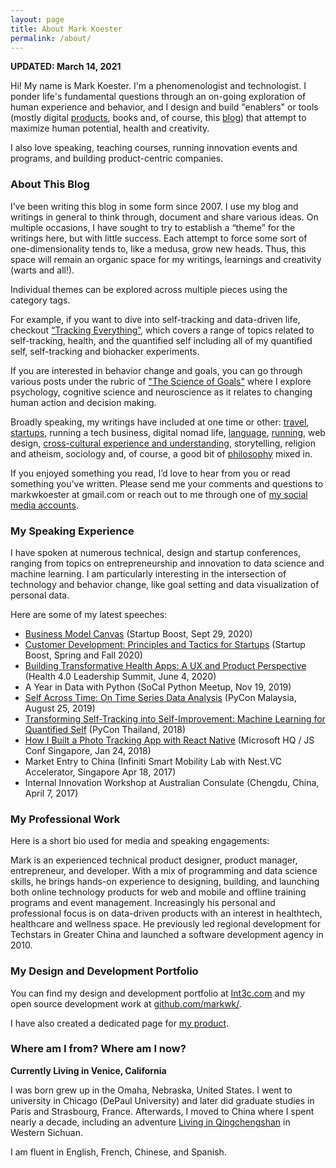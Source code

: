 ```yaml
---
layout: page
title: About Mark Koester
permalink: /about/
---
```


__UPDATED: March 14, 2021__

Hi! My name is Mark Koester. I'm a phenomenologist and technologist. I ponder life's fundamental questions through an on-going exploration of human experience and behavior, and I design and build "enablers" or tools (mostly digital [products](http://www.markwk.com/products/), books and, of course, this [blog](http://www.markwk.com/)) that attempt to maximize human potential, health and creativity. 

I also love speaking, teaching courses, running innovation events and programs, and building product-centric companies. 

### About This Blog

I’ve been writing this blog in some form since 2007. I use my blog and writings in general to think through, document and share various ideas. On multiple occasions, I have sought to try to establish a “theme” for the writings here, but with little success. Each attempt to force some sort of one-dimensionality tends to, like a medusa, grow new heads. Thus, this space will remain an organic space for my writings, learnings and creativity (warts and all!).

Individual themes can be explored across multiple pieces using the category tags. 

For example, if you want to dive into self-tracking and data-driven life, checkout [“Tracking Everything”](http://www.markwk.com/category/track-everything/), which covers a range of topics related to self-tracking, health, and the quantified self including all of my quantified self, self-tracking and biohacker experiments. 

If you are interested in behavior change and goals, you can go through various posts under the rubric of ["The Science of Goals"](http://www.markwk.com/category/science-of-goals/) where I explore psychology, cognitive science and neuroscience as it relates to changing human action and decision making. 

Broadly speaking, my writings have included at one time or other: [travel](http://www.markwk.com/category/travel/), [startups](http://www.markwk.com/category/startups/), running a tech business, digital nomad life, [language](http://www.markwk.com/category/language/), [running](http://www.markwk.com/category/running/), web design, [cross-cultural experience and understanding](http://www.markwk.com/category/abroad/), storytelling, religion and atheism, sociology and, of course, a good bit of [philosophy](http://www.markwk.com/category/philosophy/) mixed in.

If you enjoyed something you read, I’d love to hear from you or read something you’ve written. Please send me your comments and questions to markwkoester at gmail.com or reach out to me through one of [my social media accounts](http://www.markwk.com/contact).

### My Speaking Experience

I have spoken at numerous technical, design and startup conferences, ranging from topics on entrepreneurship and innovation to data science and machine learning. I am particularly interesting in the intersection of technology and behavior change, like goal setting and data visualization of personal data. 

Here are some of my latest speeches: 

- [Business Model Canvas](https://markwk.github.io/business-model-canvas/slides/slides.html) (Startup Boost, Sept 29, 2020)
- [Customer Development: Principles and Tactics for Startups](https://github.com/markwk/customer-dev-talk) (Startup Boost, Spring and Fall 2020)
- [Building Transformative Health Apps: A UX and Product Perspective](https://github.com/markwk/ux-health-products-talk) (Health 4.0 Leadership Summit, June 4, 2020)
- A Year in Data with Python (SoCal Python Meetup, Nov 19, 2019)
- [Self Across Time: On Time Series Data Analysis](https://github.com/markwk/ts4health) (PyCon Malaysia, August 25, 2019)
- [Transforming Self-Tracking into Self-Improvement: Machine Learning for Quantified Self](https://rawgit.com/markwk/python4selftrackers/master/slides/index.html) (PyCon Thailand, 2018)
- [How I Built a Photo Tracking App with React Native](http://rawgit.com/markwk/building-photostats.io-presentation/master/index.html) (Microsoft HQ / JS Conf Singapore, Jan 24, 2018)
- Market Entry to China (Infiniti Smart Mobility Lab with Nest.VC Accelerator, Singapore Apr 18, 2017)
- Internal Innovation Workshop at Australian Consulate (Chengdu, China, April 7, 2017)

### My Professional Work

Here is a short bio used for media and speaking engagements: 

Mark is an experienced technical product designer, product manager, entrepreneur, and developer. With a mix of programming and data science skills, he brings hands-on experience to designing, building, and launching both online technology products for web and mobile and offline training programs and event management. Increasingly his personal and professional focus is on data-driven products with an interest in healthtech, healthcare and wellness space. He previously led regional development for Techstars in Greater China and launched a software development agency in 2010. 

### My Design and Development Portfolio 

You can find my design and development portfolio at [Int3c.com](http://int3c.com/) and my open source development work at [github.com/markwk/](https://github.com/markwk/). 

I have also created a dedicated page for [my product](http://www.markwk.com/products/). 

### Where am I from? Where am I now?

**Currently Living in Venice, California**

I was born grew up in the Omaha, Nebraska, United States. I went to university in Chicago (DePaul University) and later did graduate studies in Paris and Strasbourg, France. Afterwards, I moved to China where I spent nearly a decade, including an adventure [Living in Qingchengshan](http://www.markwk.com/living-in-qingchengshan.html) in Western Sichuan. 

I am fluent in English, French, Chinese, and Spanish.